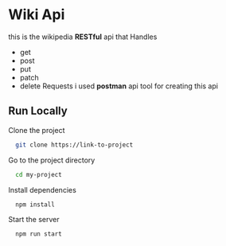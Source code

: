 
# Wiki Api

this is the wikipedia **RESTful** api that Handles 

* get
* post
* put
* patch
* delete
Requests i used **postman** api tool for creating this api



## Run Locally

Clone the project

```bash
  git clone https://link-to-project
```

Go to the project directory

```bash
  cd my-project
```

Install dependencies

```bash
  npm install
```

Start the server

```bash
  npm run start
```

